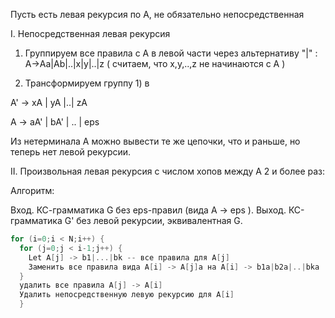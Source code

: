 Пусть есть левая рекурсия по A, не обязательно непосредственная

I. Непосредственная левая рекурсия

1) Группируем все правила c А в левой части через альтернативу "|" : A->Aa|Ab|..|x|y|..|z ( считаем, что x,y,..,z не начинаются с A )

2) Трансформируем группу 1) в 

  A' -> xA | yA |..| zA
  
  A -> aA' | bA' | .. | eps
  
  Из нетерминала A можно вывести те же цепочки, что и раньше, но теперь нет левой рекурсии.
  
  
II. Произвольная левая рекурсия с числом хопов между A 2 и более раз:

Алгоритм:

Вход. КС-грамматика G без eps-правил (вида A -> eps ).
Выход. КС-грамматика G' без левой рекурсии, эквивалентная G.

```c
for (i=0;i < N;i++) {
  for (j=0;j < i-1;j++) {
    Let A[j] -> b1|...|bk -- все правила для A[j]
    Заменить все правила вида A[i] -> A[j]a на A[i] -> b1a|b2a|..|bka
  }
  удалить все правила A[j] -> A[i]
  Удалить непосредственную левую рекурсию для A[i]
  }
```
    
  
  
  
  
  
